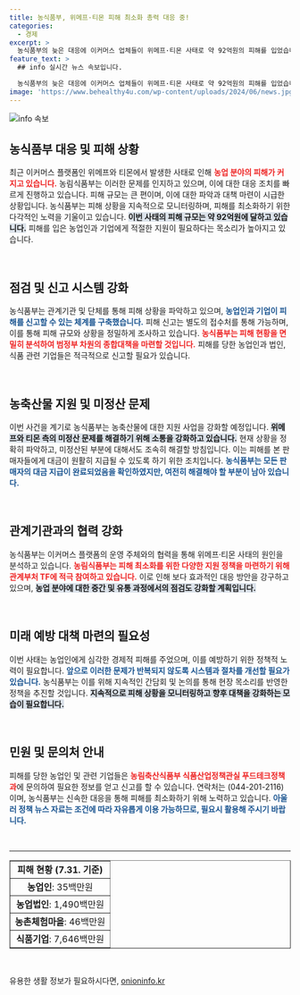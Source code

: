 ```yaml
---
title: 농식품부, 위메프·티몬 피해 최소화 총력 대응 중!
categories:
  - 경제
excerpt: >
  농식품부의 늦은 대응에 이커머스 업체들이 위메프·티몬 사태로 약 92억원의 피해를 입었습니다. 이로 인해 소비자 가격 부담은 증가하고 있으며, 정부의 신속한 대책이 절실합니다.
feature_text: >
  ## info 실시간 뉴스 속보입니다.

  농식품부의 늦은 대응에 이커머스 업체들이 위메프·티몬 사태로 약 92억원의 피해를 입었습니다. 이로 인해 소비자 가격 부담은 증가하고 있으며, 정부의 신속한 대책이 절실합니다.
image: 'https://www.behealthy4u.com/wp-content/uploads/2024/06/news.jpg'
---
```


<p><img src="https://www.behealthy4u.com/wp-content/uploads/2024/06/news.jpg" alt="info 속보" /></p>

<h2 data-ke-size="size26">농식품부 대응 및 피해 상황</h2>

<p data-ke-size="size16">최근 이커머스 플랫폼인 위메프와 티몬에서 발생한 사태로 인해 <b><span style="color: #ee2323;">농업 분야의 피해가 커지고 있습니다.</span></b> 농림식품부는 이러한 문제를 인지하고 있으며, 이에 대한 대응 조치를 빠르게 진행하고 있습니다. 피해 규모는 큰 편이며, 이에 대한 파악과 대책 마련이 시급한 상황입니다. 농식품부는 피해 상황을 지속적으로 모니터링하며, 피해를 최소화하기 위한 다각적인 노력을 기울이고 있습니다. <b><span style="background-color: #21538527;">이번 사태의 피해 규모는 약 92억원에 달하고 있습니다.</span></b> 피해를 입은 농업인과 기업에게 적절한 지원이 필요하다는 목소리가 높아지고 있습니다.</p>

<p data-ke-size="size16">&nbsp;</p>

<h2 data-ke-size="size26">점검 및 신고 시스템 강화</h2>

<p data-ke-size="size16">농식품부는 관계기관 및 단체를 통해 피해 상황을 파악하고 있으며, <b><span style="color: #1a5490;">농업인과 기업이 피해를 신고할 수 있는 체계를 구축했습니다.</span></b> 피해 신고는 별도의 접수처를 통해 가능하며, 이를 통해 피해 규모와 상황을 정밀하게 조사하고 있습니다. <b><span style="color: #ee2323;">농식품부는 피해 현황을 면밀히 분석하여 범정부 차원의 종합대책을 마련할 것입니다.</span></b> 피해를 당한 농업인과 법인, 식품 관련 기업들은 적극적으로 신고할 필요가 있습니다.</p>

<p data-ke-size="size16">&nbsp;</p>

<h2 data-ke-size="size26">농축산물 지원 및 미정산 문제</h2>

<p data-ke-size="size16">이번 사건을 계기로 농식품부는 농축산물에 대한 지원 사업을 강화할 예정입니다. <b><span style="background-color: #21538527;">위메프와 티몬 측의 미정산 문제를 해결하기 위해 소통을 강화하고 있습니다.</span></b> 현재 상황을 정확히 파악하고, 미정산된 부분에 대해서도 조속히 해결할 방침입니다. 이는 피해를 본 판매자들에게 대금이 원활히 지급될 수 있도록 하기 위한 조치입니다. <b><span style="color: #1a5490;">농식품부는 모든 판매자의 대금 지급이 완료되었음을 확인하였지만, 여전히 해결해야 할 부분이 남아 있습니다.</span></b></p>

<p data-ke-size="size16">&nbsp;</p>

<h2 data-ke-size="size26">관계기관과의 협력 강화</h2>

<p data-ke-size="size16">농식품부는 이커머스 플랫폼의 운영 주체와의 협력을 통해 위메프·티몬 사태의 원인을 분석하고 있습니다. <b><span style="color: #ee2323;">농림식품부는 피해 최소화를 위한 다양한 지원 정책을 마련하기 위해 관계부처 TF에 적극 참여하고 있습니다.</span></b> 이로 인해 보다 효과적인 대응 방안을 강구하고 있으며, <b><span style="background-color: #21538527;">농업 분야에 대한 중간 및 유통 과정에서의 점검도 강화할 계획입니다.</span></b></p>

<p data-ke-size="size16">&nbsp;</p>

<h2 data-ke-size="size26">미래 예방 대책 마련의 필요성</h2>

<p data-ke-size="size16">이번 사태는 농업인에게 심각한 경제적 피해를 주었으며, 이를 예방하기 위한 정책적 노력이 필요합니다. <b><span style="color: #1a5490;">앞으로 이러한 문제가 반복되지 않도록 시스템과 절차를 개선할 필요가 있습니다.</span></b> 농식품부는 이를 위해 지속적인 간담회 및 논의를 통해 현장 목소리를 반영한 정책을 추진할 것입니다. <b><span style="background-color: #21538527;">지속적으로 피해 상황을 모니터링하고 향후 대책을 강화하는 모습이 필요합니다.</span></b></p>

<p data-ke-size="size16">&nbsp;</p>

<h2 data-ke-size="size26">민원 및 문의처 안내</h2>

<p data-ke-size="size16">피해를 당한 농업인 및 관련 기업들은 <b><span style="color: #ee2323;">농림축산식품부 식품산업정책관실 푸드테크정책과</span></b>에 문의하여 필요한 정보를 얻고 신고를 할 수 있습니다. 연락처는 (044-201-2116)이며, 농식품부는 신속한 대응을 통해 피해를 최소화하기 위해 노력하고 있습니다. <b><span style="color: #1a5490;">아울러 정책 뉴스 자료는 조건에 따라 자유롭게 이용 가능하므로, 필요시 활용해 주시기 바랍니다.</span></b></p>

<p data-ke-size="size16">&nbsp;</p>

<hr>

<table style="width: 100%; border-collapse: collapse;" border="1">
<tr>
<td style="text-align: center; height: 17px;"><b>피해 현황 (7.31. 기준)</b></td>
</tr>
<tr>
<td style="text-align: center; height: 17px;"><b>농업인</b>: 35백만원</td>
</tr>
<tr>
<td style="text-align: center; height: 17px;"><b>농업법인</b>: 1,490백만원</td>
</tr>
<tr>
<td style="text-align: center; height: 17px;"><b>농촌체험마을</b>: 46백만원</td>
</tr>
<tr>
<td style="text-align: center; height: 17px;"><b>식품기업</b>: 7,646백만원</td>
</tr>
</table>

<p data-ke-size="size16">&nbsp;</p>
유용한 생활 정보가 필요하시다면, <a href="https://onioninfo.kr" rel="dofollow">onioninfo.kr</a>


